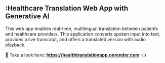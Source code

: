 ## :**Healthcare Translation Web App with Generative AI**

This web app enables real-time, multilingual translation between patients and healthcare providers. This application converts spoken input into text, provides a live transcript, and offers a translated version with audio playback.
 
:link: Take a look here:  **https://healthtranslationapp.onrender.com** :point_left:
